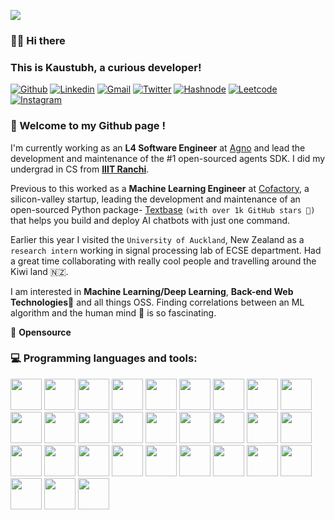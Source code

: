 ![](https://komarev.com/ghpvc/?username=kausmeows&color=red)

### 👋🏻 Hi there
### This is Kaustubh, a curious developer!

[![Github](https://img.shields.io/badge/GitHub-100000?style=for-the-badge&logo=github&logoColor=white)](https://github.com/kausmeows)
[![Linkedin](https://img.shields.io/badge/LinkedIn-0077B5?style=for-the-badge&logo=linkedin&logoColor=white)](https://www.linkedin.com/in/kausmos)
[![Gmail](https://img.shields.io/badge/Gmail-D14836?style=for-the-badge&logo=gmail&logoColor=white)](mailto:kaustubh08.ugcs20@iiitranchi.ac.in)
[![Twitter](https://img.shields.io/badge/Twitter-1DA1F2?style=for-the-badge&logo=twitter&logoColor=white)](https://twitter.com/kaus_mos)
[![Hashnode](https://img.shields.io/badge/Hashnode-2962FF?style=for-the-badge&logo=hashnode&logoColor=white)](https://kausmos.hashnode.dev/)
[![Leetcode](https://img.shields.io/badge/-LeetCode-FFA116?style=for-the-badge&logo=LeetCode&logoColor=black)](https://leetcode.com/kaus_mos/)
[![Instagram](https://img.shields.io/badge/Instagram-E4405F?style=for-the-badge&logo=instagram&logoColor=white)](https://www.instagram.com/_kaus.tubh/)

### 🌱 Welcome to my Github page !    
I'm currently working as an **L4 Software Engineer** at [Agno](https://agno.com/) and lead the development and maintenance of the #1 open-sourced agents SDK. 
I did my undergrad in CS from [**IIIT Ranchi**](https://github.com/iiitranchi).
 
Previous to this worked as a **Machine Learning Engineer** at [Cofactory](https://cofactory.ai/), a silicon-valley startup, leading the development and maintenance of an open-sourced Python package- [Textbase](https://github.com/cofactoryai/textbase) `(with over 1k GitHub stars 🌟)` that helps you build and deploy AI chatbots with just one command. 

Earlier this year I visited the `University of Auckland`, New Zealand as a `research intern` working in signal processing lab of ECSE department. Had a great time collaborating with really cool people and travelling around the Kiwi land 🇳🇿.

I am interested in **Machine Learning/Deep Learning**, **Back-end Web Technologies**🤖 and all things OSS. Finding correlations between an ML algorithm and the human mind 🧠 is so fascinating.

💙 **Opensource**

### :computer: Programming languages and tools: 
<p>
<img src="https://cdn.jsdelivr.net/gh/devicons/devicon/icons/python/python-original.svg" height= 50 rem />
<img src="https://cdn.jsdelivr.net/gh/devicons/devicon/icons/javascript/javascript-original.svg" height= 50 rem/>
<img src="https://cdn.jsdelivr.net/gh/devicons/devicon/icons/typescript/typescript-original.svg" height= 50 rem/>          
<img src="https://cdn.jsdelivr.net/gh/devicons/devicon/icons/c/c-original.svg" height= 50 rem/>   
<img src="https://cdn.jsdelivr.net/gh/devicons/devicon/icons/cplusplus/cplusplus-original.svg" height=50 rem/>          
<img src="https://cdn.jsdelivr.net/gh/devicons/devicon/icons/java/java-original.svg" height= 50 rem/>          
<img src="https://cdn.jsdelivr.net/gh/devicons/devicon/icons/go/go-original.svg" height= 50 rem/>    
<img src="https://cdn.jsdelivr.net/gh/devicons/devicon/icons/html5/html5-original.svg" height= 50 rem/>          
<img src="https://cdn.jsdelivr.net/gh/devicons/devicon/icons/css3/css3-original.svg" height= 50 rem/>
<img src="https://cdn.jsdelivr.net/gh/devicons/devicon/icons/bootstrap/bootstrap-original.svg" height= 50 rem/>          
<img src="https://cdn.jsdelivr.net/gh/devicons/devicon/icons/flask/flask-original.svg" height= 50 rem/>          
<img src="https://cdn.jsdelivr.net/gh/devicons/devicon@latest/icons/mysql/mysql-original.svg" height= 50 rem/>   
<img src="https://cdn.jsdelivr.net/gh/devicons/devicon/icons/redis/redis-original.svg" height= 50 rem/>
<img src="https://cdn.jsdelivr.net/gh/devicons/devicon/icons/sqlalchemy/sqlalchemy-original.svg" height= 50 rem/>            
<img src="https://cdn.jsdelivr.net/gh/devicons/devicon/icons/django/django-plain.svg" height= 50 rem/>
<img src="https://cdn.jsdelivr.net/gh/devicons/devicon/icons/fastapi/fastapi-original.svg" height = 50 rem/>          
<img src="https://cdn.jsdelivr.net/gh/devicons/devicon@latest/icons/nestjs/nestjs-original.svg" height = 50 rem/>               
<img src="https://cdn.jsdelivr.net/gh/devicons/devicon/icons/nodejs/nodejs-original.svg" height= 50 rem/>
<img src="https://cdn.jsdelivr.net/gh/devicons/devicon/icons/express/express-original.svg" height= 50 rem/> 
<img src="https://cdn.jsdelivr.net/gh/devicons/devicon/icons/jupyter/jupyter-original-wordmark.svg" height= 50 rem/>
<img src="https://cdn.jsdelivr.net/gh/devicons/devicon/icons/numpy/numpy-original.svg" height= 50 rem/>                                
<img src="https://cdn.jsdelivr.net/gh/devicons/devicon/icons/pandas/pandas-original.svg" height= 50 rem/>          
<img src="https://upload.wikimedia.org/wikipedia/commons/thumb/8/84/Matplotlib_icon.svg/1024px-Matplotlib_icon.svg.png" height= 50 rem/>
<img src="https://cdn.jsdelivr.net/gh/devicons/devicon/icons/tensorflow/tensorflow-original.svg" height= 50 rem/>          
<img src="https://cdn.jsdelivr.net/gh/devicons/devicon/icons/git/git-original.svg" height= 50 rem/>                    
<img src="https://cdn.jsdelivr.net/gh/devicons/devicon@latest/icons/amazonwebservices/amazonwebservices-plain-wordmark.svg" height = 50 rem/>                          
<img src="https://cdn.jsdelivr.net/gh/devicons/devicon/icons/docker/docker-original.svg" height= 50 rem/>          
<img src="https://cdn.jsdelivr.net/gh/devicons/devicon/icons/linux/linux-original.svg" height= 50 rem/>  
<img src="https://cdn.jsdelivr.net/gh/devicons/devicon/icons/pytorch/pytorch-original.svg" height= 50 rem/> 
<img src="https://cdn.jsdelivr.net/gh/devicons/devicon/icons/googlecloud/googlecloud-original.svg" height= 50 rem/>      
</p>
